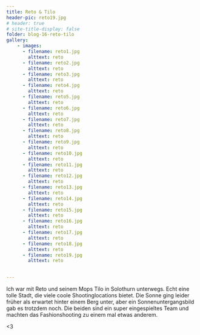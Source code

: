 ```yaml
---
title: Reto & Tilo
header-pic: reto19.jpg
# header: true
# site-title-display: false
folder: blog-16-reto-tilo
gallery: 
    - images:
      - filename: reto1.jpg
        alttext: reto
      - filename: reto2.jpg
        alttext: reto
      - filename: reto3.jpg
        alttext: reto
      - filename: reto4.jpg
        alttext: reto
      - filename: reto5.jpg
        alttext: reto
      - filename: reto6.jpg
        alttext: reto
      - filename: reto7.jpg
        alttext: reto
      - filename: reto8.jpg
        alttext: reto
      - filename: reto9.jpg
        alttext: reto
      - filename: reto10.jpg
        alttext: reto
      - filename: reto11.jpg
        alttext: reto
      - filename: reto12.jpg
        alttext: reto
      - filename: reto13.jpg
        alttext: reto
      - filename: reto14.jpg
        alttext: reto
      - filename: reto15.jpg
        alttext: reto
      - filename: reto16.jpg
        alttext: reto
      - filename: reto17.jpg
        alttext: reto
      - filename: reto18.jpg
        alttext: reto
      - filename: reto19.jpg
        alttext: reto

     
---
```

Ich war mit Reto und seinem Mops Tilo in Solothurn unterwegs. Echt eine tolle Stadt, die viele coole Shootinglocations bietet. Die Sonne ging leider früher als erwartet hinter einem Berg unter, aber ein Sonnenuntergangsbild gab es trotzdem noch. 
Die beiden sind ein super eingespieltes Team und machten das Fashionshooting zu einem mal etwas anderem. 


&lt;3
